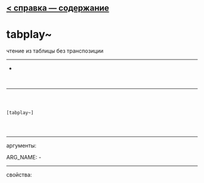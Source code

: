 [< справка — содержание](index.html)
---

# tabplay~


чтение из таблицы без транспозиции

---

-
<br>


---


```



[tabplay~]


            
```

---
аргументы:

ARG_NAME: -<br>

---
свойства:


